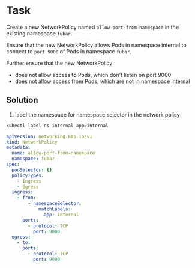 # Task
Create a new NetworkPolicy named `allow-port-from-namespace` in the existing namespace `fubar`.

Ensure that the new NetworkPolicy allows Pods in namespace internal to connect to `port 9000` of Pods in namespace `fubar`.

Further ensure that the new NetworkPolicy:
* does not allow access to Pods, which don't listen on port 9000
* does not allow access from Pods, which are not in namespace internal

## Solution
1. label the namespace for namespace selector in the network policy
```bash
kubectl label ns internal app=internal
```

```yml
apiVersion: networking.k8s.io/v1
kind: NetworkPolicy
metadata:
  name: allow-port-from-namespace
  namespace: fubar
spec:
  podSelector: {}
  policyTypes:
    - Ingress
    - Egress
  ingress:
    - from:
        - namespaceSelector:
            matchLabels:
              app: internal
      ports:
        - protocol: TCP
          port: 9000
  egress:
    - to:
      ports:
        - protocol: TCP
          port: 9000
```
